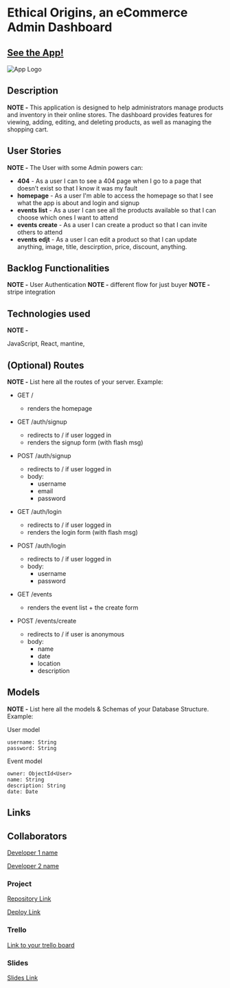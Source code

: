# Ethical Origins, an eCommerce Admin Dashboard

## [See the App!](https://ethicalorigins.netlify.app/)

![App Logo]("/src/assets/images/ethicalorigins.png")

## Description

**NOTE -** This application is designed to help administrators manage products and inventory in their online stores. The dashboard provides features for viewing, adding, editing, and deleting products, as well as managing the shopping cart.

## User Stories

**NOTE -** The User with some Admin powers can:

- **404** - As a user I can to see a 404 page when I go to a page that doesn’t exist so that I know it was my fault
- **homepage** - As a user I'm able to access the homepage so that I see what the app is about and login and signup
- **events list** - As a user I can see all the products available so that I can choose which ones I want to attend
- **events create** - As a user I can create a product so that I can invite others to attend
- **events edjt** - As a user I can edit a product so that I can update anything, image, title, descirption, price, discount, anything.

## Backlog Functionalities

**NOTE -** User Authentication
**NOTE -** different flow for just buyer
**NOTE -** stripe integration

## Technologies used

**NOTE -**

JavaScript,
React,
mantine,

## (Optional) Routes

**NOTE -** List here all the routes of your server. Example:

- GET /
  - renders the homepage
- GET /auth/signup
  - redirects to / if user logged in
  - renders the signup form (with flash msg)
- POST /auth/signup
  - redirects to / if user logged in
  - body:
    - username
    - email
    - password
- GET /auth/login
  - redirects to / if user logged in
  - renders the login form (with flash msg)
- POST /auth/login

  - redirects to / if user logged in
  - body:
    - username
    - password

- GET /events
  - renders the event list + the create form
- POST /events/create
  - redirects to / if user is anonymous
  - body:
    - name
    - date
    - location
    - description

## Models

**NOTE -** List here all the models & Schemas of your Database Structure. Example:

User model

```
username: String
password: String
```

Event model

```
owner: ObjectId<User>
name: String
description: String
date: Date
```

## Links

## Collaborators

[Developer 1 name](www.github-url.com)

[Developer 2 name](www.github-url.com)

### Project

[Repository Link](www.your-github-url-here.com)

[Deploy Link](www.your-deploy-url-here.com)

### Trello

[Link to your trello board](www.your-trello-url-here.com)

### Slides

[Slides Link](www.your-slides-url-here.com)
